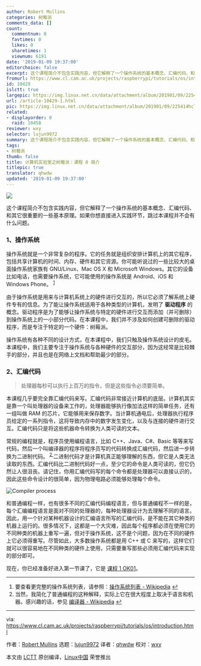 ```yaml
---
author: Robert Mullins
categories: 树莓派
comments_data: []
count:
  commentnum: 0
  favtimes: 0
  likes: 0
  sharetimes: 1
  viewnum: 6191
date: '2019-01-09 19:37:00'
editorchoice: false
excerpt: 这个课程简介不包含实践内容，但它解释了一个操作系统的基本概念、汇编代码、和其它很重要的一些基本原理。
fromurl: https://www.cl.cam.ac.uk/projects/raspberrypi/tutorials/os/introduction.html
id: 10429
islctt: true
largepic: https://img.linux.net.cn/data/attachment/album/201901/09/225414hclxe1ymhcme5cmi.jpg
url: /article-10429-1.html
pic: https://img.linux.net.cn/data/attachment/album/201901/09/225414hclxe1ymhcme5cmi.jpg.thumb.jpg
related:
- displayorder: 0
  raid: 10458
reviewer: wxy
selector: lujun9972
summary: 这个课程简介不包含实践内容，但它解释了一个操作系统的基本概念、汇编代码、和其它很重要的一些基本原理。
tags:
- 树莓派
thumb: false
title: 计算机实验室之树莓派：课程 0 简介
titlepic: true
translator: qhwdw
updated: '2019-01-09 19:37:00'
---
```


![](/data/attachment/album/201901/09/225414hclxe1ymhcme5cmi.jpg)


这个课程简介不包含实践内容，但它解释了一个操作系统的基本概念、汇编代码、和其它很重要的一些基本原理。如果你想直接进入实践环节，跳过本课程并不会有什么问题。


### 1、操作系统


操作系统就是一个非常复杂的程序。它的任务就是组织安排计算机上的其它程序，包括共享计算机的时间、内存、硬件和其它资源。你可能听说过的一些比较大的桌面操作系统家族有 GNU/Linux、Mac OS X 和 Microsoft Windows。其它的设备比如电话，也需要操作系统，它可能使用的操作系统是 Android、iOS 和 Windows Phone。 <sup id="fnref1"> <a href="#fn1" rel="footnote">  1 </a></sup>


由于操作系统是用来与计算机系统上的硬件进行交互的，所以它必须了解系统上硬件专有的信息。为了能让操作系统适用于各种类型的计算机，发明了 **驱动程序** 的概念。驱动程序是为了能够让操作系统与特定的硬件进行交互而添加（并可删除）到操作系统上的一小部分代码。在本课程中，我们并不涉及如何创建可删除的驱动程序，而是专注于特定的一个硬件：树莓派。


操作系统有各种不同的设计方式，在本课程中，我们只触及操作系统设计的皮毛。本课程中，我们主要专注于操作系统与各种硬件的交互部分，因为这经常是比较棘手的部分，并且也是在网络上文档和帮助最少的部分。


### 2、汇编代码



> 
> 处理器每秒可以执行上百万的指令，但是这些指令必须要简单。
> 
> 
> 


本课程几乎要完全靠汇编代码来写。汇编代码非常接近计算机的底层。计算机其实是靠一个叫处理器的设备来工作的，处理器能够执行像加法这样的简单任务，还有一组叫做 RAM 的芯片，它能够用来保存数字。当计算机通电后，处理器执行程序员给定的一系列指令，这将导致内存中的数字发生变化，以及与连接的硬件进行交互。汇编代码只是将这些机器命令转换为人类可读的文本。


常规的编程就是，程序员使用编程语言，比如 C++、Java、C#、Basic 等等来写代码，然后一个叫编译器的程序将程序员写的代码转换成汇编代码，然后进一步转换为二进制代码。<sup id="fnref2"> <a href="#fn2" rel="footnote">  2 </a></sup> 二进制代码才是计算机真正能够理解的东西，但它是人类无法读取的东西。汇编代码比二进制代码好一点，至少它的命令是人类可读的，但它仍然让人很沮丧。请记住，你用汇编代码写的每个命令都是处理器可以直接认识的，因此这些命令设计的很简单，因为物理电路必须能够处理每个命令。


![Compiler process](/data/attachment/album/201901/16/011504ukcpyy997wz568q9.png)


和普通编程一样，也有很多不同的汇编代码编程语言，但与普通编程不一样的是，每个汇编编程语言是面对不同的处理器的，每种处理器设计为去理解不同的语言。因此，用一个针对某种机器设计的汇编语言所写的汇编代码，是不能在其它种类的机器上运行的。很多情况下，这都是一个大灾难，因此每个程序都必须在使用它的不同种类的机器上重写一遍，但对于操作系统，这不是个问题，因为在不同的硬件上它必须得重写。尽管如此，大多数操作系统都是用 C++ 或 C 来写的，这样它们就可以很容易地在不同种类的硬件上使用，只需要重写那些必须用汇编代码来实现的部分即可。


现在，你已经准备好进入第一节课了，它是 [课程 1 OK01](https://www.cl.cam.ac.uk/projects/raspberrypi/tutorials/os/ok01.html)。




---


1. 要查看更完整的操作系统列表，请参照：[操作系统列表 - Wikipedia](http://en.wikipedia.org/wiki/List_of_operating_systems) [↩](#fnref1)
2. 当然，我简化了普通编程的这种解释，实际上它在很大程度上取决于语言和机器。感兴趣的话，参见 [编译器 - Wikipedia](http://en.wikipedia.org/wiki/Compiler) [↩](#fnref2)




---


via: <https://www.cl.cam.ac.uk/projects/raspberrypi/tutorials/os/introduction.html>


作者：[Robert Mullins](http://www.cl.cam.ac.uk/%7Erdm34) 选题：[lujun9972](https://github.com/lujun9972) 译者：[qhwdw](https://github.com/qhwdw) 校对：[wxy](https://github.com/wxy)


本文由 [LCTT](https://github.com/LCTT/TranslateProject) 原创编译，[Linux中国](https://linux.cn/) 荣誉推出